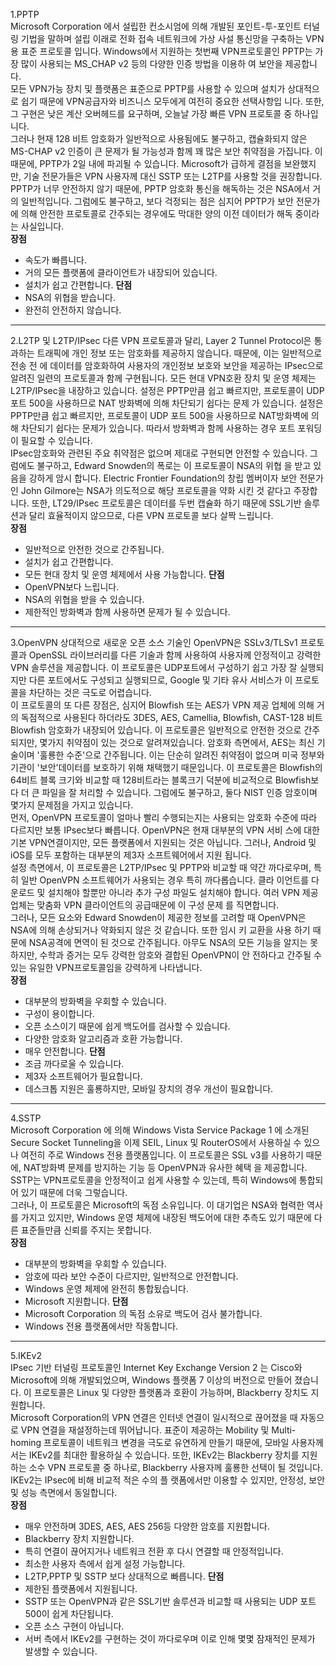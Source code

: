 1.PPTP <br>
Microsoft Corporation 에서 설립한 컨소시엄에 의해 개발된 포인트-투-포인트 터널링 기법을 말하며 설립 이래로 전화 접속 네트워크에 가상 사설 통신망을 
구축하는 VPN용 표준 프로토콜 입니다. Windows에서 지원하는 첫번째 VPN프로토콜인 PPTP는 가장 많이 사용되는 MS_CHAP v2 등의 다양한 인증 방법을 이용하
여 보안을 제공합니다. <br>
모든 VPN가능 장치 및 플랫폼은 표준으로 PPTP를 사용할 수 있으며 설치가 상대적으로 쉽기 때문에 VPN공급자와 비즈니스 모두에게 여전히 중요한 선택사항입
니다. 또한, 그 구현은 낮은 계산 오버헤드를 요구하며, 오늘날 가장 빠른 VPN 프로토콜 중 하나입니다. <br>
그러나 현재 128 비트 암호화가 일반적으로 사용됨에도 불구하고, 캡슐화되지 않은 MS-CHAP v2 인증이 큰 문제가 될 가능성과 함께 꽤 많은 보안 취약점을 
가집니다. 이 때문에, PPTP가 2일 내에 파괴될 수 있습니다. Microsoft가 급하게 결점을 보완했지만, 기술 전문가들은 VPN 사용자께 대신 SSTP 또는 L2TP를 
사용할 것을 권장합니다. <br>
PPTP가 너무 안전하지 않기 때문에, PPTP 암호화 통신을 해독하는 것은 NSA에서 거의 일반적입니다. 그럼에도 불구하고, 보다 걱정되는 점은 심지어 PPTP가 
보안 전문가에 의해 안전한 프로토콜로 간주되는 경우에도 막대한 양의 이전 데이터가 해독 중이라는 사실입니다. <br>
**장점** <br>
- 속도가 빠릅니다.
- 거의 모든 플랫폼에 클라이언트가 내장되어 있습니다.
- 설치가 쉽고 간편합니다.
**단점** <br>
- NSA의 위협을 받습니다.
- 완전히 안전하지 않습니다.

-----
2.L2TP 및 L2TP/IPsec
다른 VPN 프로토콜과 달리, Layer 2 Tunnel Protocol은 통과하는 트래픽에 개인 정보 또는 암호화를 제공하지 않습니다. 때문에, 이는 일반적으로 전송 전
에 데이터를 암호화하여 사용자의 개인정보 보호와 보안을 제공하는 IPsec으로 알려진 일련의 프로토콜과 함께 구현됩니다. 모든 현대 VPN호환 장치 및 운영
체제는 L2TP/IPsec을 내장하고 있습니다. 설정은 PPTP만큼 쉽고 빠르지만, 프로토콜이 UDP 포트 500을 사용하므로 NAT 방화벽에 의해 차단되기 쉽다는 문제
가 있습니다. 설정은 PPTP만큼 쉽고 빠르지만, 프로토콜이 UDP 포트 500을 사용하므로 NAT방화벽에 의해 차단되기 쉽다는 문제가 있습니다. 따라서 방화벽과 
함께 사용하는 경우 포트 포워딩이 필요할 수 있습니다. <br>
IPsec암호화와 관련된 주요 취약점은 없으며 제대로 구현되면 안전할 수 있습니다. 그럼에도 불구하고, Edward Snowden의 폭로는 이 프로토콜이 NSA의 위협 
을 받고 있음을 강하게 암시 합니다. Electric Frontier Foundation의 창립 멤버이자 보안 전문가인 John Gilmore는 NSA가 의도적으로 해당 프로토콜을 
약화 시킨 것 같다고 주장합니다. 또한, LT29/IPsec 프로토콜은 데이터를 두번 캡슐화 하기 때문에 SSL기반 솔루션과 달리 효율적이지 않으므로, 다른 VPN
프로토콜 보다 살짝 느립니다. <br>
**장점** <br>
- 일반적으로 안전한 것으로 간주됩니다.
- 설치가 쉽고 간편합니다.
- 모든 현대 장치 및 운영 체제에서 사용 가능합니다.
**단점** <br>
- OpenVPN보다 느립니다.
- NSA의 위협을 받을 수 있습니다.
- 제한적인 방화벽과 함께 사용하면 문제가 될 수 있습니다.

-----
3.OpenVPN
상대적으로 새로운 오픈 소스 기술인 OpenVPN은 SSLv3/TLSv1 프로토콜과 OpenSSL 라이브러리를 다른 기술과 함께 사용하여 사용자께 안정적이고 강력한 VPN
솔루션을 제공합니다. 이 프로토콜은 UDP포트에서 구성하기 쉽고 가장 잘 실행되지만 다른 포트에서도 구성되고 실행되므로, Google 및 기타 유사 서비스가 
이 프로토콜을 차단하는 것은 극도로 어렵습니다. <br>
이 프로토콜의 또 다른 장점은, 심지어 Blowfish 또는 AES가 VPN 제공 업체에 의해 거의 독점적으로 사용된다 하더라도 3DES, AES, Camellia, Blowfish, 
CAST-128 비트 Blowfish 암호화가 내장되어 있습니다. 이 프로토콜은 일반적으로 안전한 것으로 간주되지만, 몇가지 취약점이 있는 것으로 알려져있습니다.
암호화 측면에서, AES는 최신 기술이며 '훌룡한 수준'으로 간주됩니다. 이는 단순히 알려진 취약점이 없으며 미국 정부와 기관이 '보안'데이터를 보호하기 
위해 채택했기 때문입니다. 이 프로토콜은 Blowfish의 64비트 블록 크기와 비교할 때 128비트라는 블록크기 덕분에 비교적으로 Blowfish보다 더 큰 파일을 
잘 처리할 수 있습니다. 그럼에도 불구하고, 둘다 NIST 인증 암호이며 몇가지 문제점을 가지고 있습니다. <br>
먼저, OpenVPN 프로토콜이 얼마나 빨리 수행되는지는 사용되는 암호화 수준에 따라 다르지만 보통 IPsec보다 빠릅니다. OpenVPN은 현재 대부분의 VPN 서비
스에 대한 기본 VPN연결이지만, 모든 플랫폼에서 지원되는 것은 아닙니다. 그러나, Android 및 iOS를 모두 포함하는 대부분의 제3자 소프트웨어에서 지원
됩니다. <br>
설정 측면에서, 이 프로토콜은 L2TP/IPsec 및 PPTP와 비교할 때 약간 까다로우며, 특히 일반 OpenVPN 소프트웨어가 사용되는 경우 특히 까다롭습니다. 클라
이언트를 다운로드 및 설치해야 할뿐만 아니라 추가 구성 파일도 설치해야 합니다. 여러 VPN 제공 업체는 맞춤화 VPN 클라이언트의 공급때문에 이 구성 문제
를 직면합니다. <br>
그러나, 모든 요소와 Edward Snowden이 제공한 정보를 고려할 때 OpenVPN은 NSA에 의해 손상되거나 약화되지 않은 것 같습니다. 또한 임시 키 교환을 사용
하기 때문에 NSA공격에 면역이 된 것으로 간주됩니다. 아무도 NSA의 모든 기능을 알지는 못하지만, 수학과 증거는 모두 강력한 암호와 결합된 OpenVPN이 안
전하다고 간주될 수 있는 유일한 VPN프로토콜임을 강력하게 나타냅니다. <br>
**장점** <br>
- 대부분의 방화벽을 우회할 수 있습니다.
- 구성이 용이합니다.
- 오픈 소스이기 때문에 쉽게 백도어를 검사할 수 있습니다.
- 다양한 암호화 알고리즘과 호환 가능합니다.
- 매우 안전합니다.
**단점** <br>
- 조금 까다로울 수 있습니다.
- 제3자 소프트웨어가 필요합니다.
- 데스크톱 지원은 훌룡하지만, 모바일 장치의 경우 개선이 필요합니다.

-----
4.SSTP <br>
Microsoft Corporation 에 의해 Windows Vista Service Package 1 에 소개된 Secure Socket Tunneling을 이제 SEIL, Linux 및 RouterOS에서 사용하실
수 있으나 여전히 주로 Windows 전용 플랫폼입니다. 이 프로토콜은 SSL v3를 사용하기 때문에, NAT방화벽 문제를 방지하는 기능 등 OpenVPN과 유사한 혜택
을 제공합니다. SSTP는 VPN프로토콜을 안정적이고 쉽게 사용할 수 있는데, 특히 Windows에 통합되어 있기 때문에 더욱 그렇습니다. <br>
그러나, 이 프로토콜은 Microsoft의 독점 소유입니다. 이 대기업은 NSA와 협력한 역사를 가지고 있지만, Windows 운영 체제에 내장된 백도어에 대한 추측도
있기 때문에 다른 표준들만큼 신뢰를 주지는 못합니다. <br>
**장점** <br>
- 대부분의 방화벽을 우회할 수 있습니다.
- 암호에 따라 보안 수준이 다르지만, 일반적으로 안전합니다.
- Windows 운영 체제에 완전히 통합됬습니다.
- Microsoft 지원합니다.
**단점** <br>
- Microsoft Corporation 의 독점 소유로 백도어 검사 불가합니다.
- Windows 전용 플랫폼에서만 작동합니다.

-----
5.IKEv2 <br>
IPsec 기반 터널링 프로토콜인 Internet Key Exchange Version 2 는 Cisco와 Microsoft에 의해 개발되었으며, Windows 플랫폼 7 이상의 버전으로 만들어
졌습니다. 이 프로토콜은 Linux 및 다양한 플랫폼과 호환이 가능하며, Blackberry 장치도 지원합니다. <br>
Microsoft Corporation의 VPN 연결은 인터넷 연결이 일시적으로 끊어졌을 때 자동으로 VPN 연결을 재설정하는데 뛰어납니다. 표준이 제공하는 Mobility 및
Multi-homing 프로토콜이 네트워크 변경을 극도로 유연하게 만들기 때문에, 모바일 사용자께서는 IKEv2를 최대한 활용하실 수 있습니다. 또한, IKEv2는 
Blackberry 장치를 지원하는 소수 VPN 프로토콜 중 하나로, Blackberry 사용자께 훌룡한 선택이 될 것입니다. IKEv2는 IPsec에 비해 비교적 적은 수의 플
랫폼에서만 이용할 수 있지만, 안정성, 보안 및 성능 측면에서 동일합니다. <br>
**장점** <br>
- 매우 안전하며 3DES, AES, AES 256등 다양한 암호를 지원합니다.
- Blackberry 장치 지원합니다.
- 특히 연결이 끊어지거나 네트워크 전환 후 다시 연결할 때 안정적입니다.
- 최소한 사용자 측에서 쉽게 설정 가능합니다.
- L2TP,PPTP 및 SSTP 보다  상대적으로 빠릅니다.
**단점** <br>
- 제한된 플랫폼에서 지원됩니다.
- SSTP 또는 OpenVPN과 같은 SSL기반 솔루션과 비교할 때 사용되는 UDP 포트 500이 쉽게 차단됩니다.
- 오픈 소스 구현이 아닙니다.
- 서버 측에서 IKEv2를 구현하는 것이 까다로우며 이로 인해 몇몇 잠재적인 문제가 발생할 수 있습니다.

